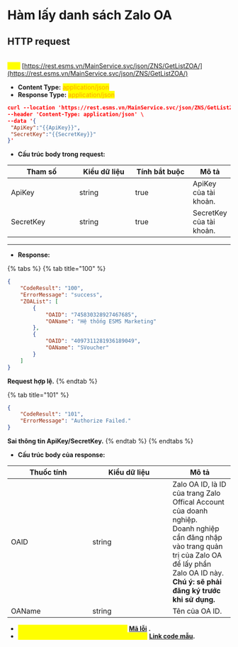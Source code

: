 # Hàm lấy danh sách Zalo OA

## HTTP request

\
<mark style="color:yellow;">**`POST`**</mark> [https://rest.esms.vn/MainService.svc/json/ZNS/GetListZOA/](https://rest.esms.vn/MainService.svc/json/ZNS/GetListZOA/)

* **Content Type:** <mark style="color:orange;">application/json</mark>
* **Response Type:** <mark style="color:orange;">application/json</mark>

```json
curl --location 'https://rest.esms.vn/MainService.svc/json/ZNS/GetListZOA/' \
--header 'Content-Type: application/json' \
--data '{
 "ApiKey":"{{ApiKey}}",
 "SecretKey":"{{SecretKey}}"
}'
```

* **Cấu trúc body trong request:**

<table><thead><tr><th width="162">Tham số</th><th width="136">Kiểu dữ liệu</th><th width="143" data-type="checkbox">Tính bắt buộc</th><th>Mô tả</th></tr></thead><tbody><tr><td>ApiKey</td><td>string</td><td>true</td><td>ApiKey của tài khoản.</td></tr><tr><td>SecretKey</td><td>string</td><td>true</td><td>SecretKey của tài khoản.</td></tr></tbody></table>

***

* **Response:**

{% tabs %}
{% tab title="100" %}
```json
{
    "CodeResult": "100",
    "ErrorMessage": "success",
    "ZOAList": [
        {
            "OAID": "745830328927467685",
            "OAName": "Hệ thống ESMS Marketing"
        },
        {
            "OAID": "4097311281936189049",
            "OAName": "SVoucher"
        }
    ]
}   
```

**Request hợp lệ.**
{% endtab %}

{% tab title="101" %}
```json
{
    "CodeResult": "101",
    "ErrorMessage": "Authorize Failed."
}
```

**Sai thông tin ApiKey/SecretKey.**
{% endtab %}
{% endtabs %}

* **Cấu trúc body của response:**

<table><thead><tr><th width="168">Thuốc tính</th><th width="165">Kiểu dữ liệu</th><th>Mô tả</th></tr></thead><tbody><tr><td>OAID</td><td>string</td><td>Zalo OA ID, là ID của trang Zalo Offical Account của doanh nghiệp. <br>Doanh nghiệp cần đăng nhập vào trang quản trị của Zalo OA để lấy phần Zalo OA ID này.<br><strong>Chú ý: sẽ phải đăng ký trước khi sử dụng.</strong></td></tr><tr><td>OAName</td><td>string</td><td>Tên của OA ID.</td></tr></tbody></table>

* _<mark style="color:yellow;">**Thông tin chi tiết mã lỗi xem ở bảng:**</mark>_ [**Mã lỗi**](../bang-ma-loi.md) **.**
* _<mark style="color:yellow;">**Lấy code mẫu các ngôn ngữ trên Postman:**</mark>_ [**Link code mẫu**](https://samplefordevelopers.esms.vn/#cb86e533-d5cc-40cd-844f-465c8cb8dc38)**.**
